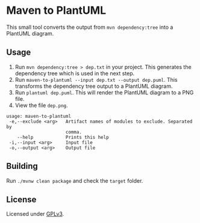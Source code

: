 # Maven to PlantUML

This small tool converts the output from `mvn dependency:tree` into a PlantUML diagram.

## Usage

1. Run `mvn dependency:tree > dep.txt` in your project. This generates the dependency tree which is used in the next step.
2. Run `maven-to-plantuml --input dep.txt --output dep.puml`. This transforms the dependency tree output to a PlantUML diagram.
3. Run `plantuml dep.puml`. This will render the PlantUML diagram to a PNG file.
4. View the file `dep.png`.

```
usage: maven-to-plantuml
 -e,--exclude <arg>   Artifact names of modules to exclude. Separated by
                      comma.
    --help            Prints this help
 -i,--input <arg>     Input file
 -o,--output <arg>    Output file
```

## Building

Run `./mvnw clean package` and check the `target` folder.

## License

Licensed under [GPLv3](https://www.gnu.org/licenses/gpl-3.0.en.html).